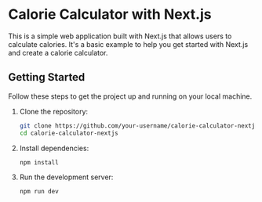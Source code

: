 # Calorie Calculator with Next.js

This is a simple web application built with Next.js that allows users to calculate calories. It's a basic example to help you get started with Next.js and create a calorie calculator.

## Getting Started

Follow these steps to get the project up and running on your local machine.

1. Clone the repository:

   ```bash
   git clone https://github.com/your-username/calorie-calculator-nextjs.git
   cd calorie-calculator-nextjs

2. Install dependencies:

    ```bash
    npm install

3. Run the development server:

    ````bash
    npm run dev